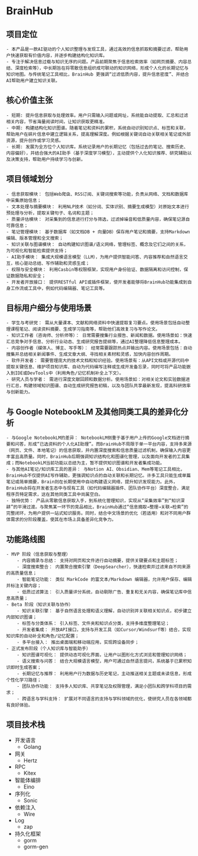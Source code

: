 # BrainHub

## 项目定位

	- 本产品是一款AI驱动的个人知识整理与发现工具，通过高效的信息抓取和摘要过滤，帮助用户快速获取有价值内容，并逐步构建结构化知识库。
	- 专注于解决信息过载与知识无序的问题。产品前期聚焦于信息检索效率（如网页摘要、内容总结、深度检索等），中长期旨在将零散信息组织成可联动的知识网络，形成个人化的长期记忆与知识地图。与传统笔记工具相比，BrainHub 更强调“过滤低质内容，提升信息密度”、并结合AI帮助用户建立知识关联。

## 核心价值主张

	- 短期: 提升信息获取与处理效率。用户只需输入问题或网址，系统能自动提取、汇总和过滤相关内容，节省海量阅读时间，让知识获取更精准。
	- 中期: 构建结构化知识图谱。随着笔记和资料的累积，系统自动识别知识点、标签和关联，帮助用户在碎片信息中建立逻辑关系，提高理解深度。例如根据关键词自动关联相关笔记或外部资源，提升创作或学习灵感。
	- 长期: 发展为全方位个人知识库。系统记录用户的长期记忆（包括过去的笔记、搜索历史、内容偏好），并结合强大的AI助手（基于深度学习模型），主动提供个人化知识推荐、研究辅助以及决策支持，帮助用户持续学习与创新。

## 项目领域划分

	- 信息获取模块： 包括Web爬虫、RSS订阅、关键词搜索等功能，负责从网络、文档和数据库中采集原始信息；
	- 文本处理与摘要模块： 利用NLP技术（如分词、实体识别、摘要生成模型）对原始文本进行预处理与分析，提取关键句子、名词和主题；
	- 质量评估模块： 对采集到的信息进行打分与筛选，过滤掉噪音和低质量内容，确保笔记源自可靠信息；
	- 笔记管理模块： 基于数据库（如文档DB + 向量DB）保存用户笔记和摘要，支持Markdown编辑、版本管理和全文搜索；
	- 知识关联与图谱模块： 自动构建知识图谱/语义网络，管理标签、概念及它们之间的关系，为可视化和智能检索提供支持；
	- AI助手模块： 集成大规模语言模型（LLM），为用户提供智能问答、内容推荐和自然语言交互，核心驱动总结、写作辅助和灵感生成；
	- 权限与安全模块： 利用Casbin等权限框架，实现用户身份验证、数据隔离和访问控制，保证数据隐私和安全；
	- 开发者开放接口： 提供RESTful API或插件框架，使开发者能够将BrainHub功能集成到自身工作流或工具中，例如代码编辑器、笔记工具等。

## 目标用户细分与使用场景

	- 学生与考研党： 需从大量课本、文献和网络资料中快速提取复习要点。使用场景包括自动整理课程笔记、阅读资料摘要、生成学习指南等，帮助他们高效复习与写作论文。
	- 知识工作者（咨询师、分析师等）： 日常需要搜集行业报告、新闻和数据。使用场景如：快速汇总竞争对手信息、分析行业动态、生成研究报告提纲等，通过AI整理降低信息整理成本。
	- 内容创作者（媒体人、博主、写手等）： 经常需要跟踪热点并输出内容。使用场景包括：自动搜集并总结相关新闻事件、生成文章大纲、寻找相关素材和灵感，加快内容创作周期。
	- 软件开发者： 需要管理庞大的技术文档和知识经验。使用场景有：从API文档或开源代码中提取关键信息、维护项目知识库、自动为代码编写注释或生成开发备忘录，同时可将产品功能嵌入到IDE或DevTools中（利用角色/记忆机制补全上下文）。
	- 研究人员与学者： 需进行深度文献回顾和数据分析。使用场景如：对相关论文和实验数据进行汇总，构建领域知识图谱、自动生成研究报告初稿，以及与团队共享最新发现，提高科研效率与创新能力。

## 与 Google NotebookLM 及其他同类工具的差异化分析

	- 与Google NotebookLM的差异： NotebookLM侧重于基于用户上传的Google文档进行摘要和问答，形成“已选资料的个人化AI助理”。而BrainHub不局限于单一平台内容，支持多来源（网页、文件、本地笔记）的信息获取，并内置深度搜索和信息质量过滤机制，确保输入内容更丰富且高质量。同时，BrainHub后期强调知识结构化和图谱化管理，以及面向开发者的工具集成；而NotebookLM当前功能以总结为主，暂不提供知识图谱和开发者集成功能。
	- 与其他AI笔记/知识库工具的差异： 与Notion AI、Obsidian、Mem等笔记工具相比，BrainHub不仅提供AI写作辅助，更强调知识点的自动关联和长期记忆。许多工具只能生成单篇笔记或简单摘要，Brain则在长期使用中自动构建语义网络，提升知识发现能力。此外，BrainHub将在开发者生态中与现有工具（如代码编辑器插件、团队协作平台）深度整合，满足程序员特定需求，这在其他同类工具中尚属空白。
	- 独特优势： 产品从零散信息获取入手，到系统化管理知识，实现从“采集效率”到“知识深耕”的平滑过渡。与聚焦某一环节的竞品相比，BrainHub通过“信息摘取→整理→关联→检索”的完整闭环，为用户提供一站式知识服务。同时，结合中文场景的优化（若适用）和对不同用户群体需求的分阶段覆盖，使其在市场上具备差异化竞争力。

## 功能路线图

	- MVP 阶段（信息获取与整理）
		- 内容摘录与总结： 支持对网页和文件进行自动摘要，提供关键要点和主题标签；
		- 深度搜索整合： 内置聚合搜索引擎（DeepSearcher），快速检索并过滤来自不同来源的高质量信息；
		- 智能笔记功能： 类似 MarkCode 的富文本/Markdown 编辑器，允许用户保存、编辑并标注关键内容；
		- 低质过滤算法： 引入质量评分系统，自动剔除广告、重复和无关内容，确保笔记库中信息高质量；
	- Beta 阶段（知识关联与协作）
		- 知识关联引擎： 基于自然语言处理和语义理解，自动识别并关联相关知识点，初步建立内部知识图谱；
		- 标签与分类体系： 引入标签、文件夹和知识点分类，支持多维度整理笔记；
		- 开发者集成： 开放API接口，支持与开发工具（如Cursor/Windsurf等）结合，实现知识库的自动补全和角色/记忆配置；
		- 多平台接入： 推出桌面端和移动端应用，实现跨设备同步；
	- 正式发布阶段（个人知识库与智能助手）
		- 知识图谱可视化： 提供动态可视化界面，让用户以图形化方式浏览和管理知识网络；
		- 语义搜索与问答： 结合大规模语言模型，用户可通过自然语言提问，系统基于已累积知识即时生成答案；
		- 长期记忆与推荐： 利用用户行为数据与历史笔记，主动推送相关主题或未读信息，形成个性化学习路径；
		- 团队协作功能： 支持多人知识库、共享笔记及权限管理，满足小团队和跨学科项目的需求；
		- 跨语言与学科支持： 扩展对不同语言的支持与学科领域的优化，使研究人员在各领域都有良好体验。

## 项目技术栈

- 开发语言
    - Golang
- 网关
    - Hertz
- RPC
    - Kitex
- 智能体编排
    - Eino
- 序列化
    - Sonic
- 依赖注入
    - Wire
- Log
    - zap
- 持久化框架
    - gorm
    - gorm-gen